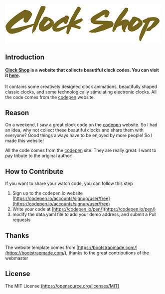 ![Clock Shop](logo.jpg)

## Introduction
#### [Clock Shop](https://a-jie.github.io/clock-shop/) is a website that collects beautiful clock codes. You can visit it [here](https://a-jie.github.io/clock-shop/).

It contains some creatively designed clock animations, beautifully shaped classic clocks, and some technologically stimulating electronic clocks. All the code comes from the [codepen](https://codepen.io/) website.

## Reason
On a weekend, I saw a great clock code on the [codepen](https://codepen.io/) website. So I had an idea, why not collect these beautiful clocks and share them with everyone? Good things always have to be enjoyed by more people! So I made this website!

All the code comes from the [codepen](https://codepen.io/) site. They are really great. I want to pay tribute to the original author!  

## How to Contribute
If you want to share your watch code, you can follow this step
1. Sign up to the codepen.io website [https://codepen.io/accounts/signup/user/free](https://codepen.io/accounts/signup/user/free)
2. Write your code at [https://codepen.io/pen/](https://codepen.io/pen/)
3. modify the data.yaml file to add your demo address, and submit a Pull requests

## Thanks
The website template comes from [https://bootstrapmade.com/](https://bootstrapmade.com/), thanks to the great contributions of the webmaster

## License
The MIT License [(https://opensource.org/licenses/MIT)](https://opensource.org/licenses/MIT) 
